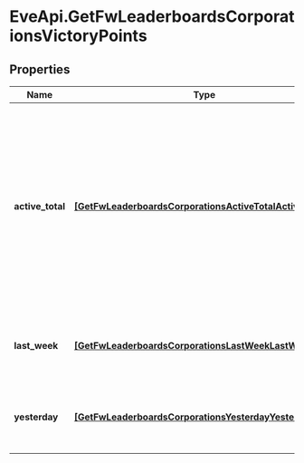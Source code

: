 # EveApi.GetFwLeaderboardsCorporationsVictoryPoints

## Properties
Name | Type | Description | Notes
------------ | ------------- | ------------- | -------------
**active_total** | [**[GetFwLeaderboardsCorporationsActiveTotalActiveTotal1]**](GetFwLeaderboardsCorporationsActiveTotalActiveTotal1.md) | Top 10 ranking of corporations active in faction warfare by total victory points. A corporation is considered \"active\" if they have participated in faction warfare in the past 14 days | 
**last_week** | [**[GetFwLeaderboardsCorporationsLastWeekLastWeek1]**](GetFwLeaderboardsCorporationsLastWeekLastWeek1.md) | Top 10 ranking of corporations by victory points in the past week | 
**yesterday** | [**[GetFwLeaderboardsCorporationsYesterdayYesterday1]**](GetFwLeaderboardsCorporationsYesterdayYesterday1.md) | Top 10 ranking of corporations by victory points in the past day | 


